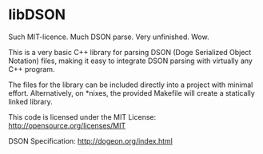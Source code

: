 libDSON
===
Such MIT-licence. Much DSON parse. Very unfinished. Wow.

This is a very basic C++ library for parsing DSON (Doge Serialized Object Notation) files, making it easy to integrate DSON parsing with virtually any C++ program.

The files for the library can be included directly into a project with minimal effort. 
Alternatively, on *nixes, the provided Makefile will create a statically linked library.

This code is licensed under the MIT License: http://opensource.org/licenses/MIT

DSON Specification: http://dogeon.org/index.html
